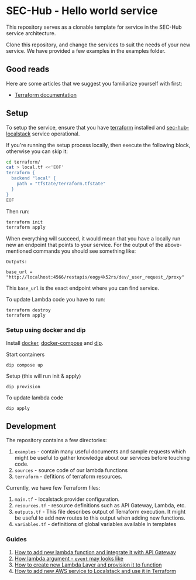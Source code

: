 # SEC-Hub - Hello world service

This repository serves as a clonable template for service in the SEC-Hub
service architecture.

Clone this repository, and change the services to suit the needs of your new
service. We have provided a few examples in the examples folder.

## Good reads

Here are some articles that we suggest you familiarize yourself with first:

* [Terraform documentation](https://registry.terraform.io/providers/hashicorp/aws/latest/docs/guide)

## Setup

To setup the service, ensure that you have [terraform](https://www.terraform.io/)
installed and [sec-hub-localstack](https://github.com/systems-engineering/sec-hub-localstack) service operational.

If you're running the setup process locally, then execute the following block, otherwise you can skip it:

```bash
cd terraform/
cat > local.tf <<'EOF'
terraform {
  backend "local" {
    path = "tfstate/terraform.tfstate"
  }
}
EOF
```

Then run:

```bash
terraform init
terraform apply
```

When everything will succeed, it would mean that you have a locally run new
an endpoint that points to your service. For the output of the above-mentioned
commands you should see something like:

```
Outputs:

base_url = "http://localhost:4566/restapis/eogy4k52rs/dev/_user_request_/proxy"
```

This `base_url` is the exact endpoint where you can find service.

To update Lambda code you have to run:
```
terraform destroy
terraform apply
```

### Setup using docker and dip

Install [docker](https://docs.docker.com/get-docker/), [docker-compose](https://docs.docker.com/compose/install/) and [dip](https://github.com/bibendi/dip#installation).

Start containers

```
dip compose up
```

Setup (this will run init & apply)

```
dip provision
```

To update lambda code

```
dip apply
```

## Development

The repository contains a few directories:
1. `examples` - contain many useful documents and sample requests which might be useful to gather knowledge about our services before touching code.
2. `sources` - source code of our lambda functions
3. `terraform` - defitions of terraform resources.

Currently, we have few Terraform files:
1. `main.tf`      - localstack provider configuration.
2. `resources.tf` - resource definitions such as API Gateway, Lambda, etc.
3. `outputs.tf`   - This file describes output of Terraform execution. It might be useful to add new routes to this output when adding new functions.
4. `variables.tf` - definitions of global variables available in templates

### Guides

1. [How to add new lambda function and integrate it with API Gateway](examples/new_endpoint.md)
2. [How lambda argument - `event` may looks like](examples/sample_event.json)
3. [How to create new Lambda Layer and provision it to function](examples/new_layer.md)
4. [How to add new AWS service to Localstack and use it in Terraform](examples/new_service.md)
